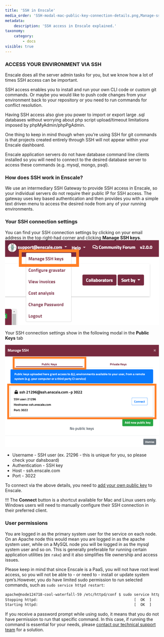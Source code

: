 ```yaml
---
title: 'SSH in Enscale'
media_order: 'SSH-modal-mac-public-key-connection-details.png,Manage-ssh-select.png'
metadata:
    description: 'SSH access in Enscale explained.'
taxonomy:
    category:
        - docs
visible: true
---
```


### ACCESS YOUR ENVIRONMENT VIA SSH

Enscale does all the server admin tasks for you, but we know how a lot of times SSH access can be important.

SSH access enables you to install and run your own CLI code or custom git commands. Or maybe you would like to push code changes from your environment back to your repository or you need to run commands for conflict resolution. 

Having SSH access also give you power to import or export large .sql databases without worrying about php script upload/timeout limitations imposed by phpMyAdmin/phpPgAdmin.

One thing to keep in mind though when you’re using SSH for git commands is that projects created entirely through SSH will not appear within your Enscale dashboard.

Enscale application servers do not have database command line clients installed so you will need to connect to the desired database server to access these commands (e.g. mysql, mongo, psql).

### How does SSH work in Enscale?

We use an intermediary SSH Gateway to provide SSH access in Enscale, so your individual servers do not require their public IP for SSH access. The gateway uses key based authentication and then provides you with a simple text driven menu to access the desired node from any of your running environments.

### Your SSH connection settings

You can find your SSH connection settings by clicking on your email address in the top right-had corner and clicking **Manage SSH keys**.
![](Manage-ssh-select.png)

Your SSH connection settings show in the following modal in the **Public Keys** tab

![](SSH-modal-mac-public-key-connection-details.png)

* Username - SSH user (ex. 21296 - this is unique for you, so please check your dahsboard)
* Authentication - SSH key
* Host - ssh.enscale.com
* Port - 3022

To connect via the above details, you need to [add your own public key](/access/add-ssh-key) to Enscale.

!!! The **Connect** button is a shortcut available for Mac and Linux users only. Windows users will need to manually configure their SSH connection in their preferred client.

### User permissions

You are logged in as the primary system user for the service on each node. On an Apache node this would mean you are logged in as the apache system user, while on a MySQL node you will be logged in as the mysql system user and so on. This is generally preferable for running certain application utilities (ex `rake`) and it also simplifies file ownership and access issues.

Please keep in mind that since Enscale is a PaaS, you will not have root level access, so you will not be able to - or need to - install or update system rpm’s.However, you do have limited sudo permission to run selected commands, such as `sudo service httpd restart`:

```bash
apache@node124718-cool-waterfall-59 /etc/httpd/conf $ sudo service httpd restart
Stopping httpd:                                            [  OK  ]
Starting httpd:                                            [  OK  ]
```

If you receive a password prompt while using sudo, it means that you do not have permission to run that specific command. In this case, if running the command is essential for your needs, please [contact our technical support team](mailto:support@enscale.com) for a solution.



